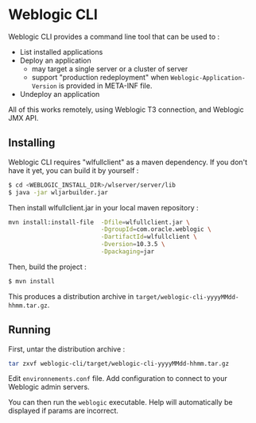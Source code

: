 # Weblogic CLI

Weblogic CLI provides a command line tool that can be used to :

* List installed applications
* Deploy an application
  * may target a single server or a cluster of server
  * support "production redeployment" when `Weblogic-Application-Version` is provided in META-INF file.
* Undeploy an application

All of this works remotely, using Weblogic T3 connection, and Weblogic JMX API.

## Installing

Weblogic CLI requires "wlfullclient" as a maven dependency. If you don't have it yet, you can build it by yourself :

```bash
$ cd <WEBLOGIC_INSTALL_DIR>/wlserver/server/lib
$ java -jar wljarbuilder.jar
```

Then install wlfullclient.jar in your local maven repository :

```bash
mvn install:install-file  -Dfile=wlfullclient.jar \
                          -DgroupId=com.oracle.weblogic \
                          -DartifactId=wlfullclient \
                          -Dversion=10.3.5 \
                          -Dpackaging=jar
```

Then, build the project :

```bash
$ mvn install
```

This produces a distribution archive in `target/weblogic-cli-yyyyMMdd-hhmm.tar.gz`.

## Running

First, untar the distribution archive :

```bash
tar zxvf weblogic-cli/target/weblogic-cli-yyyyMMdd-hhmm.tar.gz
```

Edit `environnements.conf` file. Add configuration to connect to your Weblogic admin servers.

You can then run the `weblogic` executable. Help will automatically be displayed if params are incorrect.
